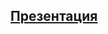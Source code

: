 
[Презентация](https://docs.google.com/presentation/d/1rZZgMGQSHrc1dJu66FgdwFmjseA_BxS3tKvLjO0JCCE/edit?usp=sharing)
---
